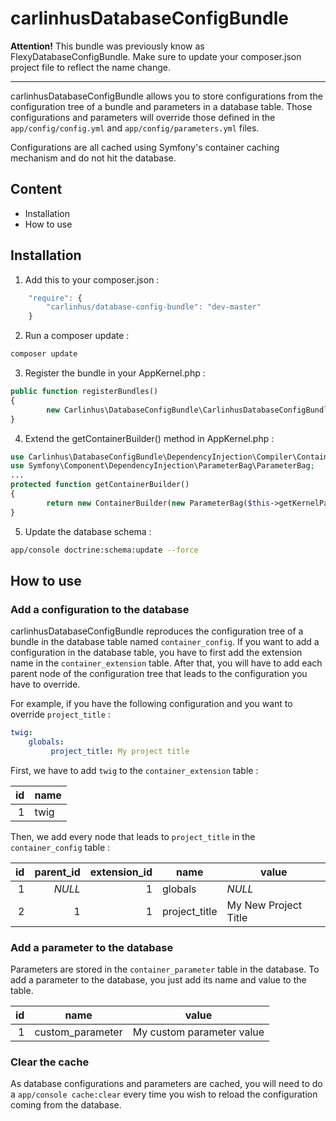 
carlinhusDatabaseConfigBundle
==========================

**Attention!** This bundle was previously know as FlexyDatabaseConfigBundle. Make sure to update your composer.json project file to reflect the name change.

---

carlinhusDatabaseConfigBundle allows you to store configurations from the configuration tree of a bundle and parameters in a database table. Those configurations and parameters will override those defined in the ```app/config/config.yml``` and ```app/config/parameters.yml``` files.

Configurations are all cached using Symfony's container caching mechanism and do not hit the database.

## Content
* Installation
* How to use

## Installation

1. Add this to your composer.json :
```js
    "require": {
        "carlinhus/database-config-bundle": "dev-master"
    }
```

2. Run a composer update :
```bash
composer update
```

3. Register the bundle in your AppKernel.php :
```php
public function registerBundles()
{
        new Carlinhus\DatabaseConfigBundle\CarlinhusDatabaseConfigBundle(),
}
```

4. Extend the getContainerBuilder() method in AppKernel.php :
```php
use Carlinhus\DatabaseConfigBundle\DependencyInjection\Compiler\ContainerBuilder;
use Symfony\Component\DependencyInjection\ParameterBag\ParameterBag;
...
protected function getContainerBuilder()
{
        return new ContainerBuilder(new ParameterBag($this->getKernelParameters()));
}
```

5. Update the database schema :
```bash
app/console doctrine:schema:update --force
```

## How to use

### Add a configuration to the database
carlinhusDatabaseConfigBundle reproduces the configuration tree of a bundle in the database table named ```container_config```. If you want to add a configuration in the database table, you have to first add the extension name in the ```container_extension``` table. After that, you will have to add each parent node of the configuration tree that leads to the configuration you have to override.

For example, if you have the following configuration and you want to override ```project_title``` :

```yml
twig:
    globals:
         project_title: My project title
```

First, we have to add ```twig``` to the ```container_extension``` table :

| id  | name |
| --: | ---- |
| 1   | twig |

Then, we add every node that leads to ```project_title``` in the ```container_config``` table :

| id  | parent_id | extension_id | name          | value                |
| --: | --------: | -----------: | ------------- | -------------------- |
| 1   | *NULL*    | 1            | globals       | *NULL*               |
| 2   | 1         | 1            | project_title | My New Project Title |

### Add a parameter to the database

Parameters are stored in the ```container_parameter``` table in the database. To add a parameter to the database, you just add its name and value to the table.

| id  | name             | value                     |
| --: | ---------------- | ------------------------- |
| 1   | custom_parameter | My custom parameter value |

### Clear the cache

As database configurations and parameters are cached, you will need to do a `app/console cache:clear` every time you wish to reload the configuration coming from the database.
